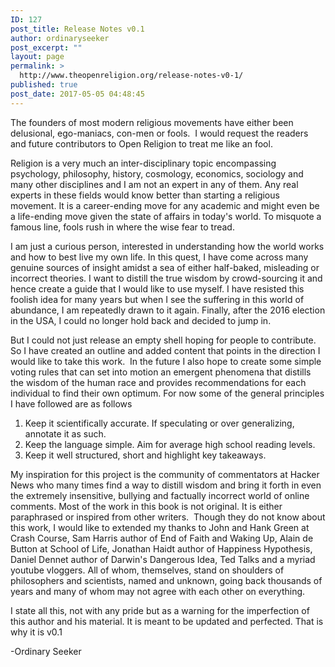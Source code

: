 ```yaml
---
ID: 127
post_title: Release Notes v0.1
author: ordinaryseeker
post_excerpt: ""
layout: page
permalink: >
  http://www.theopenreligion.org/release-notes-v0-1/
published: true
post_date: 2017-05-05 04:48:45
---
```

The founders of most modern religious movements have either been delusional, ego-maniacs, con-men or fools.  I would request the readers and future contributors to Open Religion to treat me like an fool.

Religion is a very much an inter-disciplinary topic encompassing psychology, philosophy, history, cosmology, economics, sociology and many other disciplines and I am not an expert in any of them. Any real experts in these fields would know better than starting a religious movement. It is a career-ending move for any academic and might even be a life-ending move given the state of affairs in today's world. To misquote a famous line, fools rush in where the wise fear to tread.

I am just a curious person, interested in understanding how the world works and how to best live my own life. In this quest, I have come across many genuine sources of insight amidst a sea of either half-baked, misleading or incorrect theories. I want to distill the true wisdom by crowd-sourcing it and hence create a guide that I would like to use myself. I have resisted this foolish idea for many years but when I see the suffering in this world of abundance, I am repeatedly drawn to it again. Finally, after the 2016 election in the USA, I could no longer hold back and decided to jump in.

But I could not just release an empty shell hoping for people to contribute. So I have created an outline and added content that points in the direction I would like to take this work.  In the future I also hope to create some simple voting rules that can set into motion an emergent phenomena that distills the wisdom of the human race and provides recommendations for each individual to find their own optimum. For now some of the general principles I have followed are as follows
<ol>
 	<li>Keep it scientifically accurate. If speculating or over generalizing, annotate it as such.</li>
 	<li>Keep the language simple. Aim for average high school reading levels.</li>
 	<li>Keep it well structured, short and highlight key takeaways.</li>
</ol>
My inspiration for this project is the community of commentators at Hacker News who many times find a way to distill wisdom and bring it forth in even the extremely insensitive, bullying and factually incorrect world of online comments. Most of the work in this book is not original. It is either paraphrased or inspired from other writers.  Though they do not know about this work, I would like to extended my thanks to John and Hank Green at Crash Course, Sam Harris author of End of Faith and Waking Up, Alain de Button at School of Life, Jonathan Haidt author of Happiness Hypothesis, Daniel Dennet author of Darwin's Dangerous Idea, Ted Talks and a myriad youtube vloggers. All of whom, themselves, stand on shoulders of philosophers and scientists, named and unknown, going back thousands of years and many of whom may not agree with each other on everything.

I state all this, not with any pride but as a warning for the imperfection of this author and his material. It is meant to be updated and perfected. That is why it is v0.1

-Ordinary Seeker
